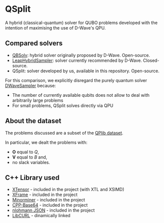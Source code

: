 # QSplit

A hybrid (classical-quantum) solver for QUBO problems developed with the intention of maximising the use of D-Wave's QPU.

## Compared solvers

- [QBSolv](https://github.com/dwavesystems/qbsolv): hybrid solver originally proposed by D-Wave. Open-source.
- [LeapHybridSampler](https://docs.dwavesys.com/docs/latest/doc_leap_hybrid.html): solver currently recommended by D-Wave. Closed-source.
- QSplit: solver developed by us, available in this repository. Open-source.

For this comparison, we explicitly disregard the purely quantum solver [DWaveSampler](https://docs.dwavesys.com/docs/latest/handbook_qpu.html) because:

- The number of currently available qubits does not allow to deal with arbitrarily large problems
- For small problems, QSplit solves directly via QPU

## About the dataset

The problems discussed are a subset of the [QPlib dataset](https://qplib.zib.de/doc.html).

In particular, we dealt the problems with:

- **O** equal to *Q*,
- **V** equal to *B* and,
- no slack variables.

## C++ Library used

- [XTensor](https://github.com/xtensor-stack/xtensor) - included in the project (with XTL and XSIMD)
- [XFrame](https://github.com/xtensor-stack/xframe) - included in the project
- [Minorminer](https://github.com/dwavesystems/minorminer/tree/main) - included in the project
- [CPP-Base64](https://github.com/ReneNyffenegger/cpp-base64/tree/master) - included in the project
- [nlohmann JSON](https://github.com/nlohmann/json) - included in the project
- [LibCURL](https://curl.se/libcurl/) - dinamically linked
